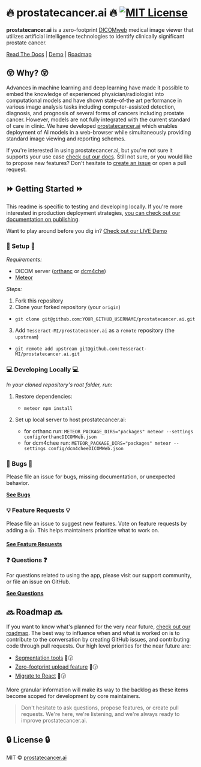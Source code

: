 # 🔥 prostatecancer.ai 🔥 [![MIT License][license-image]][license-url]
__prostatecancer.ai__ is a zero-footprint [DICOMweb](https://www.dicomstandard.org/dicomweb/) medical image viewer that utilizes artificial intelligence technologies to identify clinically significant prostate cancer.


[Read The Docs](https://github.com/Tesseract-MI/prostatecancer.ai/wiki) |
[Demo](http://prostatecancer.ai/) |
[Roadmap](https://github.com/Tesseract-MI/prostatecancer.ai/projects)

## 😲 Why? 😲

Advances in machine learning and deep learning have made it possible to embed the knowledge
of experienced physician/radiologist into computational models and have shown state-of-the art
performance in various image analysis tasks including computer-assisted detection, diagnosis,
and prognosis of several forms of cancers including prostate cancer. However, models are not
fully integrated with the current standard of care in clinic. We have developed
[prostatecancer.ai](http://prostatecancer.ai/) which enables deployment of AI models in a web-browser while
simultaneously providing standard image viewing and reporting schemes.

If you're interested in using prostatecancer.ai, but you're not sure it supports
your use case [check out our docs](https://github.com/Tesseract-MI/prostatecancer.ai/wiki). Still not sure, or
you would like to propose new features? Don't hesitate to
[create an issue](https://github.com/Tesseract-MI/prostatecancer.ai/issues) or open a pull
request.

## ⏩ Getting Started ⏩

This readme is specific to testing and developing locally. If you're more
interested in production deployment strategies,
[you can check out our documentation on publishing](https://github.com/Tesseract-MI/prostatecancer.ai/wiki).

Want to play around before you dig in?
[Check out our LIVE Demo](http://prostatecancer.ai/)

### 📏 Setup 📏

_Requirements:_

- DICOM server ([orthanc](https://www.orthanc-server.com/) or [dcm4che](https://www.dcm4che.org/))
- [Meteor](https://www.meteor.com/)

_Steps:_

1. Fork this repository
2. Clone your forked repository (your `origin`)

- `git clone git@github.com:YOUR_GITHUB_USERNAME/prostatecancer.ai.git`

3. Add `Tesseract-MI/prostatecancer.ai` as a `remote` repository (the `upstream`)

- `git remote add upstream git@github.com:Tesseract-MI/prostatecancer.ai.git`

### 💻 Developing Locally 💻

_In your cloned repository's root folder, run:_

1. Restore dependencies:
    * `meteor npm install`

2. Set up local server to host prostatecancer.ai:
    * for orthanc run: `METEOR_PACKAGE_DIRS="packages" meteor --settings config/orthancDICOMWeb.json`
    * for dcm4chee run: `METEOR_PACKAGE_DIRS="packages" meteor --settings config/dcm4cheeDICOMWeb.json`


### 🐛 Bugs 🐛

Please file an issue for bugs, missing documentation, or unexpected behavior.

[**See Bugs**](https://github.com/Tesseract-MI/prostatecancer.ai/issues)

### 💡 Feature Requests 💡

Please file an issue to suggest new features. Vote on feature requests by adding
a 👍. This helps maintainers prioritize what to work on.

[**See Feature Requests**](https://github.com/Tesseract-MI/prostatecancer.ai/issues)

### ❓ Questions ❓

For questions related to using the app, please visit our support community,
or file an issue on GitHub.

[**See Questions**](https://github.com/Tesseract-MI/prostatecancer.ai/issues)

## 🔜 Roadmap 🔜

If you want to know what's planned for the very near future,
[check out our roadmap](https://github.com/Tesseract-MI/prostatecancer.ai/projects). The best way to influence when
and what is worked on is to contribute to the conversation by creating GitHub
issues, and contributing code through pull requests. Our high level
priorities for the near future are:

- [Segmentation tools](https://github.com/Tesseract-MI/prostatecancer.ai/projects/1) 🚧🕞
- [Zero-footprint upload feature](https://github.com/Tesseract-MI/prostatecancer.ai/projects/2) 🚧🕞
- [Migrate to React](https://github.com/Tesseract-MI/prostatecancer.ai/projects/3) 🚧🕞

More granular information will make its way to the backlog as these items
become scoped for development by core maintainers.

> Don't hesitate to ask questions, propose features, or create pull requests.
> We're here, we're listening, and we're always ready to improve prostatecancer.ai.

## 🔒 License 🔒

MIT © [prostatecancer.ai](https://github.com/Tesseract-MI/prostatecancer.ai)

[license-image]: https://img.shields.io/badge/license-MIT-blue.svg?style=flat-square
[license-url]: LICENSE
